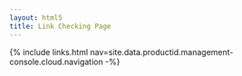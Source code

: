 ```yaml
---
layout: html5
title: Link Checking Page
---
```

{% include links.html nav=site.data.productid.management-console.cloud.navigation -%}
